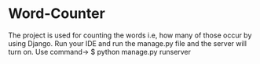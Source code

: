 # Word-Counter
The project is used for counting the words i.e, how many of those occur by using Django.
Run your IDE and run the manage.py file and the server will turn on.
Use command-> $ python manage.py runserver
